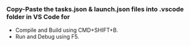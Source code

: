 ### Copy-Paste the tasks.json \& launch.json  files into .vscode folder in VS Code for 
- Compile and Build using CMD+SHIFT+B.
- Run and Debug using F5.